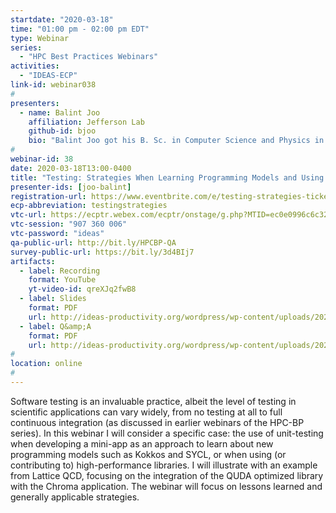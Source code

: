 ```yaml
---
startdate: "2020-03-18"
time: "01:00 pm - 02:00 pm EDT"
type: Webinar
series:
  - "HPC Best Practices Webinars"
activities:
  - "IDEAS-ECP"
link-id: webinar038
#
presenters:
  - name: Balint Joo
    affiliation: Jefferson Lab
    github-id: bjoo
    bio: "Balint Joo got his B. Sc. in Computer Science and Physics in 1996 and his PhD in Theoretical Physics in 2000, both at the University of Edinburgh. Since then he has been working in the area of numerical lattice QCD calculations, with post doctoral positions at the University of Kentucky working on Monte Carlo algorithms, at Columbia University and the University of Edinburgh as part of the design team for the QCDOC supercomputer, and back at the University of Edinburgh where he worked with solvers for Chiral Fermions and got involved with the QDP++ and Chroma software packages. He has been a Staff Computer Scientist at Jefferson Lab since 2005, where his work includes maintaining and developing Chroma and porting and optimizing it for new architectures. He has been working closely with NVIDIA on the QUDA library and more recently with Intel on code for Xeon and Xeon Phi. He is also a computer user running lattice QCD calculations on a number of DOE and NSF centers including Titan at OLCF, BlueWaters at NCSA and Stampede at TACC."
#
webinar-id: 38
date: 2020-03-18T13:00-0400
title: "Testing: Strategies When Learning Programming Models and Using High-Performance Libraries"
presenter-ids: [joo-balint]
registration-url: https://www.eventbrite.com/e/testing-strategies-tickets-95526876459
ecp-abbreviation: testingstrategies
vtc-url: https://ecptr.webex.com/ecptr/onstage/g.php?MTID=ec0e0996c6c32b9e63ffe51f5f6a55842
vtc-session: "907 360 006"
vtc-password: "ideas"
qa-public-url: http://bit.ly/HPCBP-QA
survey-public-url: https://bit.ly/3d4BIj7
artifacts:
  - label: Recording
    format: YouTube
    yt-video-id: qreXJq2fwB8
  - label: Slides
    format: PDF
    url: http://ideas-productivity.org/wordpress/wp-content/uploads/2020/03/webinar038-testingstrategies.pdf
  - label: Q&amp;A
    format: PDF
    url: http://ideas-productivity.org/wordpress/wp-content/uploads/2020/03/webinar038-testingstrategies-qa.pdf
#
location: online
#
---
```

Software testing is an invaluable practice, albeit the level of testing in scientific applications can vary widely, from no testing at all to full continuous integration (as discussed in earlier webinars of the HPC-BP series). In this webinar I will consider a specific case: the use of unit-testing when developing a mini-app as an approach to learn about new programming models such as Kokkos and SYCL, or when using (or contributing to) high-performance libraries. I will illustrate with an example from Lattice QCD, focusing on the integration of the QUDA optimized library with the Chroma application. The webinar will focus on lessons learned and generally applicable strategies.
